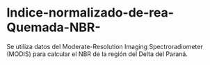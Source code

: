 # Indice-normalizado-de-rea-Quemada-NBR-
Se utiliza datos del Moderate-Resolution Imaging Spectroradiometer (MODIS) para calcular el NBR de la región del Delta del Paraná.
